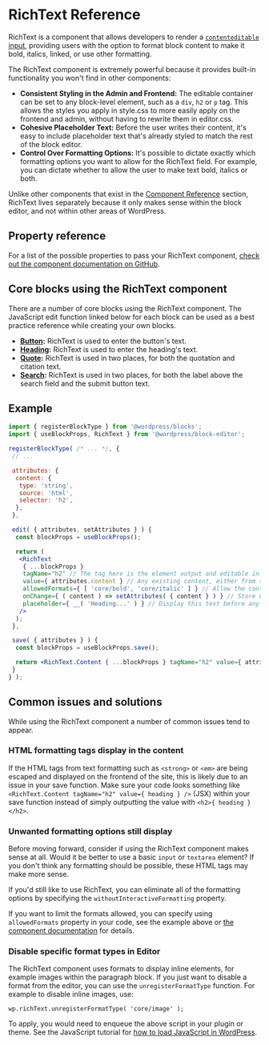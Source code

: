 # RichText Reference

RichText is a component that allows developers to render a [`contenteditable` input](https://developer.mozilla.org/en-US/docs/Web/Guide/HTML/Editable_content), providing users with the option to format block content to make it bold, italics, linked, or use other formatting.

The RichText component is extremely powerful because it provides built-in functionality you won't find in other components:

- **Consistent Styling in the Admin and Frontend:** The editable container can be set to any block-level element, such as a `div`, `h2` or `p` tag. This allows the styles you apply in style.css to more easily apply on the frontend and admin, without having to rewrite them in editor.css.
- **Cohesive Placeholder Text:** Before the user writes their content, it's easy to include placeholder text that's already styled to match the rest of the block editor.
- **Control Over Formatting Options:** It's possible to dictate exactly which formatting options you want to allow for the RichText field. For example, you can dictate whether to allow the user to make text bold, italics or both.

Unlike other components that exist in the [Component Reference](/packages/components/README.md) section, RichText lives separately because it only makes sense within the block editor, and not within other areas of WordPress.

## Property reference

For a list of the possible properties to pass your RichText component, [check out the component documentation on GitHub](https://github.com/WordPress/gutenberg/blob/HEAD/packages/block-editor/src/components/rich-text/README.md).

## Core blocks using the RichText component

There are a number of core blocks using the RichText component. The JavaScript edit function linked below for each block can be used as a best practice reference while creating your own blocks.

- **[Button](https://github.com/WordPress/gutenberg/blob/HEAD/packages/block-library/src/button/edit.js):** RichText is used to enter the button's text.
- **[Heading](https://github.com/WordPress/gutenberg/blob/HEAD/packages/block-library/src/heading/edit.js):** RichText is used to enter the heading's text.
- **[Quote](https://github.com/WordPress/gutenberg/blob/HEAD/packages/block-library/src/quote/edit.js):** RichText is used in two places, for both the quotation and citation text.
- **[Search](https://github.com/WordPress/gutenberg/blob/HEAD/packages/block-library/src/search/edit.js):** RichText is used in two places, for both the label above the search field and the submit button text.

## Example

```jsx
import { registerBlockType } from '@wordpress/blocks';
import { useBlockProps, RichText } from '@wordpress/block-editor';

registerBlockType( /* ... */, {
 // ...

 attributes: {
  content: {
   type: 'string',
   source: 'html',
   selector: 'h2',
  },
 },

 edit( { attributes, setAttributes } ) {
  const blockProps = useBlockProps();

  return (
   <RichText
    { ...blockProps }
    tagName="h2" // The tag here is the element output and editable in the admin
    value={ attributes.content } // Any existing content, either from the database or an attribute default
    allowedFormats={ [ 'core/bold', 'core/italic' ] } // Allow the content to be made bold or italic, but do not allow other formatting options
    onChange={ ( content ) => setAttributes( { content } ) } // Store updated content as a block attribute
    placeholder={ __( 'Heading...' ) } // Display this text before any content has been added by the user
   />
  );
 },

 save( { attributes } ) {
  const blockProps = useBlockProps.save();

  return <RichText.Content { ...blockProps } tagName="h2" value={ attributes.content } />; // Saves <h2>Content added in the editor...</h2> to the database for frontend display
 }
} );
```

## Common issues and solutions

While using the RichText component a number of common issues tend to appear.

### HTML formatting tags display in the content

If the HTML tags from text formatting such as `<strong>` or `<em>` are being escaped and displayed on the frontend of the site, this is likely due to an issue in your save function. Make sure your code looks something like `<RichText.Content tagName="h2" value={ heading } />` (JSX) within your save function instead of simply outputting the value with `<h2>{ heading }</h2>`.

### Unwanted formatting options still display

Before moving forward, consider if using the RichText component makes sense at all. Would it be better to use a basic `input` or `textarea` element? If you don't think any formatting should be possible, these HTML tags may make more sense.

If you'd still like to use RichText, you can eliminate all of the formatting options by specifying the `withoutInteractiveFormatting` property.

If you want to limit the formats allowed, you can specify using `allowedFormats` property in your code, see the example above or [the component documentation](https://github.com/WordPress/gutenberg/blob/HEAD/packages/block-editor/src/components/rich-text/README.md#allowedformats-array) for details.

### Disable specific format types in Editor

The RichText component uses formats to display inline elements, for example images within the paragraph block. If you just want to disable a format from the editor, you can use the `unregisterFormatType` function. For example to disable inline images, use:

```
wp.richText.unregisterFormatType( 'core/image' );
```

To apply, you would need to enqueue the above script in your plugin or theme. See the JavaScript tutorial for [how to load JavaScript in WordPress](https://developer.wordpress.org/block-editor/how-to-guides/javascript/loading-javascript/).
